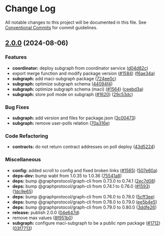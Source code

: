 # Change Log

All notable changes to this project will be documented in this file.
See [Conventional Commits](https://conventionalcommits.org) for commit guidelines.

## [2.0.0](https://github.com/privacy-scaling-explorations/maci/compare/v1.2.0...v2.0.0) (2024-08-06)


### Features

* **coordinator:** deploy subgraph from coordinator service ([d04d82c](https://github.com/privacy-scaling-explorations/maci/commit/d04d82cb4a3e022471726f87b24b2ee14b8ae0a2))
* export merge function and modify package version ([#1584](https://github.com/privacy-scaling-explorations/maci/issues/1584)) ([f6ae34a](https://github.com/privacy-scaling-explorations/maci/commit/f6ae34a3f9ea375cd5dac8f0ce8618e33509f8ad))
* **subgraph:** add maci-subgraph package ([724ee0c](https://github.com/privacy-scaling-explorations/maci/commit/724ee0c42411d7e95236a6b1bf95d58805b14e81))
* **subgraph:** optimize subgraph schema ([44094f4](https://github.com/privacy-scaling-explorations/maci/commit/44094f4b0d3e250786b1a21e4f0f2daa596167f1))
* **subgraph:** optimize subgraph schema (maci) ([#1564](https://github.com/privacy-scaling-explorations/maci/issues/1564)) ([ceebd3a](https://github.com/privacy-scaling-explorations/maci/commit/ceebd3a98424267fa92fedd7b7cd336416bdecb1))
* **subgraph:** store poll mode on subgraph ([#1620](https://github.com/privacy-scaling-explorations/maci/issues/1620)) ([29c53dc](https://github.com/privacy-scaling-explorations/maci/commit/29c53dc694b204d1e08967cb8ca8b1719fa79bae))


### Bug Fixes

* **subgraph:** add version and files for package.json ([3c00473](https://github.com/privacy-scaling-explorations/maci/commit/3c0047301ae729586ec020f41c0ab0f9ea347f22))
* **subgraph:** remove user-polls relation ([70a316e](https://github.com/privacy-scaling-explorations/maci/commit/70a316e4b1d3d2a3b7dea34b923db12ff7141be4))


### Code Refactoring

* **contracts:** do not return contract addresses on poll deploy ([43d5224](https://github.com/privacy-scaling-explorations/maci/commit/43d52240755a3371ff0f7e0454e6a0dad80ddce4))


### Miscellaneous

* **config:** added scroll to config and fixed broken links ([#1565](https://github.com/privacy-scaling-explorations/maci/issues/1565)) ([507e60a](https://github.com/privacy-scaling-explorations/maci/commit/507e60a366a36b5238d52a4ff70c397f4a3fc74e))
* **deps-dev:** bump wabt from 1.0.35 to 1.0.36 ([75541a8](https://github.com/privacy-scaling-explorations/maci/commit/75541a8589067c6a0bb5e2586b578693a68a043c))
* **deps:** bump @graphprotocol/graph-cli from 0.73.0 to 0.74.1 ([2ec7d08](https://github.com/privacy-scaling-explorations/maci/commit/2ec7d084fcbf5d042c3c1388cc2d7c28b2ddeb1c))
* **deps:** bump @graphprotocol/graph-cli from 0.74.1 to 0.76.0 ([#1593](https://github.com/privacy-scaling-explorations/maci/issues/1593)) ([1dc9e65](https://github.com/privacy-scaling-explorations/maci/commit/1dc9e65e90fc0214e6cb84539697a949f1735079))
* **deps:** bump @graphprotocol/graph-cli from 0.76.0 to 0.78.0 ([5cff3ee](https://github.com/privacy-scaling-explorations/maci/commit/5cff3eebae70a57559e30df30f6404ae638c2f50))
* **deps:** bump @graphprotocol/graph-cli from 0.78.0 to 0.79.0 ([ee5b4e5](https://github.com/privacy-scaling-explorations/maci/commit/ee5b4e591c324d503166e60294e8cae7ab53ac56))
* **deps:** bump @graphprotocol/graph-cli from 0.79.0 to 0.80.0 ([3ddfe26](https://github.com/privacy-scaling-explorations/maci/commit/3ddfe26a0c1ad557c35da382ccd6f5cbe207c4f6))
* **release:** publish 2.0.0 ([04e647d](https://github.com/privacy-scaling-explorations/maci/commit/04e647d231df34952569ad6ff802e0b2333eb658))
* remove max values ([8f951b0](https://github.com/privacy-scaling-explorations/maci/commit/8f951b0fcc73212d99d3ddc962fbaa9788471fb6))
* **subgraph:** configure maci-subgraph to be a public npm package ([#1712](https://github.com/privacy-scaling-explorations/maci/issues/1712)) ([03f7713](https://github.com/privacy-scaling-explorations/maci/commit/03f7713a7a534e24584796cdfcc132adc739aad6))

